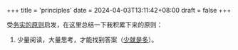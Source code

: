 +++
title = 'principles'
date = 2024-04-03T13:11:42+08:00
draft = false
+++

受[务实的原则](../posts/务实的原则/)启发，在这里总结一下我积累下来的原则：

1. 少量阅读，大量思考，才能找到答案（[少就是多](../posts/少就是多/)）。
